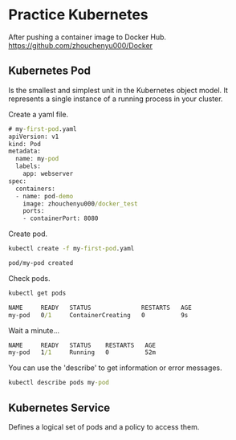 # Practice Kubernetes 

After pushing a container image to Docker Hub.  
https://github.com/zhouchenyu000/Docker  
  
## Kubernetes Pod   
Is the smallest and simplest unit in the Kubernetes object model. It represents a single instance of a running process in your cluster.

Create a yaml file.  

```cmd
# my-first-pod.yaml
apiVersion: v1
kind: Pod
metadata:
  name: my-pod
  labels:
    app: webserver
spec:
  containers:
  - name: pod-demo
    image: zhouchenyu000/docker_test
    ports:
    - containerPort: 8080
```

Create pod.  
```cmd
kubectl create -f my-first-pod.yaml

pod/my-pod created
```

Check pods.  
```cmd
kubectl get pods

NAME     READY   STATUS              RESTARTS   AGE
my-pod   0/1     ContainerCreating   0          9s
```

Wait a minute...  
```cmd
NAME     READY   STATUS    RESTARTS   AGE
my-pod   1/1     Running   0          52m
```

You can use the 'describe' to get information or error messages.  
```cmd
kubectl describe pods my-pod
```

## Kubernetes Service  
Defines a logical set of pods and a policy to access them.  



